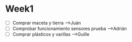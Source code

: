# Week1
- [ ] Comprar maceta y tierra -->Juán
- [ ] Comprobar funcionamiento sensores prueba -->Adrián
- [ ] Comprar plásticos y varillas -->Guille 
